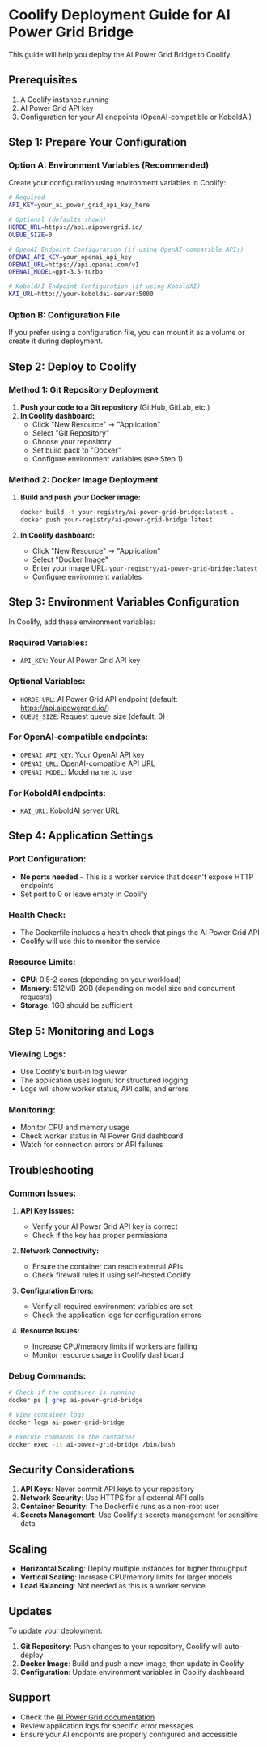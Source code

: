# Coolify Deployment Guide for AI Power Grid Bridge

This guide will help you deploy the AI Power Grid Bridge to Coolify.

## Prerequisites

1. A Coolify instance running
2. AI Power Grid API key
3. Configuration for your AI endpoints (OpenAI-compatible or KoboldAI)

## Step 1: Prepare Your Configuration

### Option A: Environment Variables (Recommended)

Create your configuration using environment variables in Coolify:

```bash
# Required
API_KEY=your_ai_power_grid_api_key_here

# Optional (defaults shown)
HORDE_URL=https://api.aipowergrid.io/
QUEUE_SIZE=0

# OpenAI Endpoint Configuration (if using OpenAI-compatible APIs)
OPENAI_API_KEY=your_openai_api_key
OPENAI_URL=https://api.openai.com/v1
OPENAI_MODEL=gpt-3.5-turbo

# KoboldAI Endpoint Configuration (if using KoboldAI)
KAI_URL=http://your-koboldai-server:5000
```

### Option B: Configuration File

If you prefer using a configuration file, you can mount it as a volume or create it during deployment.

## Step 2: Deploy to Coolify

### Method 1: Git Repository Deployment

1. **Push your code to a Git repository** (GitHub, GitLab, etc.)
2. **In Coolify dashboard:**
   - Click "New Resource" → "Application"
   - Select "Git Repository"
   - Choose your repository
   - Set build pack to "Docker"
   - Configure environment variables (see Step 1)

### Method 2: Docker Image Deployment

1. **Build and push your Docker image:**
   ```bash
   docker build -t your-registry/ai-power-grid-bridge:latest .
   docker push your-registry/ai-power-grid-bridge:latest
   ```

2. **In Coolify dashboard:**
   - Click "New Resource" → "Application"
   - Select "Docker Image"
   - Enter your image URL: `your-registry/ai-power-grid-bridge:latest`
   - Configure environment variables

## Step 3: Environment Variables Configuration

In Coolify, add these environment variables:

### Required Variables:
- `API_KEY`: Your AI Power Grid API key

### Optional Variables:
- `HORDE_URL`: AI Power Grid API endpoint (default: https://api.aipowergrid.io/)
- `QUEUE_SIZE`: Request queue size (default: 0)

### For OpenAI-compatible endpoints:
- `OPENAI_API_KEY`: Your OpenAI API key
- `OPENAI_URL`: OpenAI-compatible API URL
- `OPENAI_MODEL`: Model name to use

### For KoboldAI endpoints:
- `KAI_URL`: KoboldAI server URL

## Step 4: Application Settings

### Port Configuration:
- **No ports needed** - This is a worker service that doesn't expose HTTP endpoints
- Set port to 0 or leave empty in Coolify

### Health Check:
- The Dockerfile includes a health check that pings the AI Power Grid API
- Coolify will use this to monitor the service

### Resource Limits:
- **CPU**: 0.5-2 cores (depending on your workload)
- **Memory**: 512MB-2GB (depending on model size and concurrent requests)
- **Storage**: 1GB should be sufficient

## Step 5: Monitoring and Logs

### Viewing Logs:
- Use Coolify's built-in log viewer
- The application uses loguru for structured logging
- Logs will show worker status, API calls, and errors

### Monitoring:
- Monitor CPU and memory usage
- Check worker status in AI Power Grid dashboard
- Watch for connection errors or API failures

## Troubleshooting

### Common Issues:

1. **API Key Issues:**
   - Verify your AI Power Grid API key is correct
   - Check if the key has proper permissions

2. **Network Connectivity:**
   - Ensure the container can reach external APIs
   - Check firewall rules if using self-hosted Coolify

3. **Configuration Errors:**
   - Verify all required environment variables are set
   - Check the application logs for configuration errors

4. **Resource Issues:**
   - Increase CPU/memory limits if workers are failing
   - Monitor resource usage in Coolify dashboard

### Debug Commands:

```bash
# Check if the container is running
docker ps | grep ai-power-grid-bridge

# View container logs
docker logs ai-power-grid-bridge

# Execute commands in the container
docker exec -it ai-power-grid-bridge /bin/bash
```

## Security Considerations

1. **API Keys**: Never commit API keys to your repository
2. **Network Security**: Use HTTPS for all external API calls
3. **Container Security**: The Dockerfile runs as a non-root user
4. **Secrets Management**: Use Coolify's secrets management for sensitive data

## Scaling

- **Horizontal Scaling**: Deploy multiple instances for higher throughput
- **Vertical Scaling**: Increase CPU/memory limits for larger models
- **Load Balancing**: Not needed as this is a worker service

## Updates

To update your deployment:

1. **Git Repository**: Push changes to your repository, Coolify will auto-deploy
2. **Docker Image**: Build and push a new image, then update in Coolify
3. **Configuration**: Update environment variables in Coolify dashboard

## Support

- Check the [AI Power Grid documentation](https://docs.aipowergrid.io/)
- Review application logs for specific error messages
- Ensure your AI endpoints are properly configured and accessible
